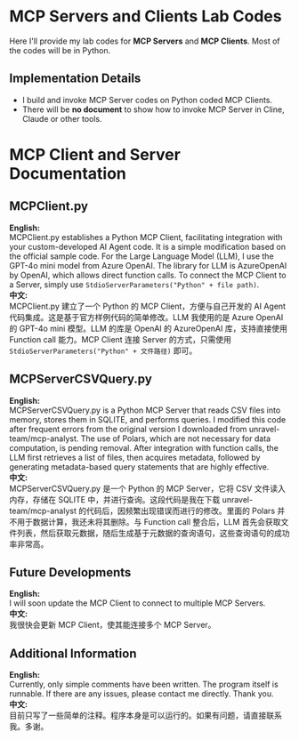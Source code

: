 # MCP Servers and Clients Lab Codes  
  
Here I'll provide my lab codes for **MCP Servers** and **MCP Clients**. Most of the codes will be in Python.  
  
## Implementation Details  
  
- I build and invoke MCP Server codes on Python coded MCP Clients.  
- There will be **no document** to show how to invoke MCP Server in Cline, Claude or other tools.  

# MCP Client and Server Documentation  
  
## MCPClient.py  
**English:**   
MCPClient.py establishes a Python MCP Client, facilitating integration with your custom-developed AI Agent code. It is a simple modification based on the official sample code. For the Large Language Model (LLM), I use the GPT-4o mini model from Azure OpenAI. The library for LLM is AzureOpenAI by OpenAI, which allows direct function calls. To connect the MCP Client to a Server, simply use `StdioServerParameters("Python" + file path)`.  
**中文:**   
MCPClient.py 建立了一个 Python 的 MCP Client，方便与自己开发的 AI Agent 代码集成。这是基于官方样例代码的简单修改。LLM 我使用的是 Azure OpenAI 的 GPT-4o mini 模型。LLM 的库是 OpenAI 的 AzureOpenAI 库，支持直接使用 Function call 能力。MCP Client 连接 Server 的方式，只需使用 `StdioServerParameters("Python" + 文件路径)` 即可。  
  
## MCPServerCSVQuery.py  
**English:**   
MCPServerCSVQuery.py is a Python MCP Server that reads CSV files into memory, stores them in SQLITE, and performs queries. I modified this code after frequent errors from the original version I downloaded from unravel-team/mcp-analyst. The use of Polars, which are not necessary for data computation, is pending removal. After integration with function calls, the LLM first retrieves a list of files, then acquires metadata, followed by generating metadata-based query statements that are highly effective.  
**中文:**   
MCPServerCSVQuery.py 是一个 Python 的 MCP Server，它将 CSV 文件读入内存，存储在 SQLITE 中，并进行查询。这段代码是我在下载 unravel-team/mcp-analyst 的代码后，因频繁出现错误而进行的修改。里面的 Polars 并不用于数据计算，我还未将其删除。与 Function call 整合后，LLM 首先会获取文件列表，然后获取元数据，随后生成基于元数据的查询语句，这些查询语句的成功率非常高。  
  
## Future Developments  
**English:**   
I will soon update the MCP Client to connect to multiple MCP Servers.  
**中文:**   
我很快会更新 MCP Client，使其能连接多个 MCP Server。  
  
## Additional Information  
**English:**   
Currently, only simple comments have been written. The program itself is runnable. If there are any issues, please contact me directly. Thank you.  
**中文:**   
目前只写了一些简单的注释。程序本身是可以运行的。如果有问题，请直接联系我。多谢。  
